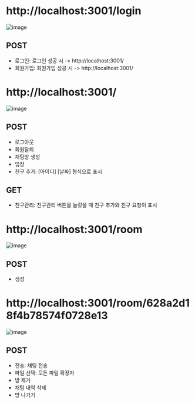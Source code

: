

# http://localhost:3001/login

![image](https://user-images.githubusercontent.com/81403841/169987610-cc45e642-892c-4df1-a93d-810dd19f336f.png)

## POST
- 로그인: 로그인 성공 시 -> http://localhost:3001/
- 회원가입: 회원가입 성공 시 -> http://localhost:3001/





# http://localhost:3001/

![image](https://user-images.githubusercontent.com/81403841/169987257-294fb482-91a9-4d0b-9dfb-a65edb88492b.png)

## POST
- 로그아웃
- 회원탈퇴
- 채팅방 생성
- 입장
- 친구 추가: [아이디] [날짜] 형식으로 표시


## GET
- 친구관리: 친구관리 버튼을 눌렀을 때 친구 추가와 친구 요청이 표시




# http://localhost:3001/room

![image](https://user-images.githubusercontent.com/81403841/169987534-78cf278b-d4e8-49dc-8dc5-5c83c54f4a06.png)

## POST
- 생성




# http://localhost:3001/room/628a2d18f4b78574f0728e13

![image](https://user-images.githubusercontent.com/81403841/169987330-6c5b876f-a871-4c49-ab43-4d9007d5ae0b.png)

## POST
- 전송: 채팅 전송
- 파일 선택: 모든 파일 확장자 
- 방 제거
- 채팅 내역 삭제
- 방 나가기









